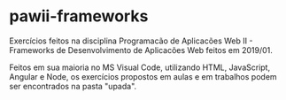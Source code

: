 # pawii-frameworks
Exercícios feitos na disciplina Programacão de Aplicacões Web II - Frameworks de Desenvolvimento de Aplicacões Web feitos em 2019/01.  

Feitos em sua maioria no MS Visual Code, utilizando HTML, JavaScript, Angular e Node, os exercícios propostos em aulas e em trabalhos podem ser encontrados na pasta "upada".
